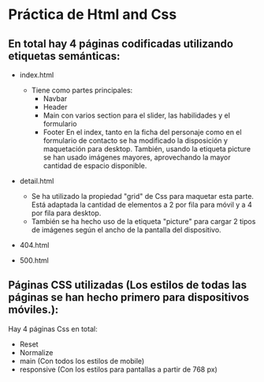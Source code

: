 # Práctica de Html and Css 

## En total hay 4 páginas codificadas utilizando etiquetas semánticas:
* index.html
    * Tiene como partes principales:
        * Navbar
        * Header
        * Main con varios section para el slider, las habilidades y el formulario
        * Footer
    En el index, tanto en la ficha del personaje como en el formulario de contacto se ha modificado la disposición y maquetación para desktop. También, usando la etiqueta picture se han usado imágenes mayores, aprovechando la mayor cantidad de espacio disponible.

* detail.html
    * Se ha utilizado la propiedad "grid" de Css para maquetar esta parte. Está adaptada la cantidad de elementos a 2 por fila para móvil y a 4 por fila para desktop.
    * También se ha hecho uso de la etiqueta "picture" para cargar 2 tipos de imágenes según el ancho de la pantalla del dispositivo.
* 404.html
* 500.html


## Páginas CSS utilizadas (Los estilos de todas las páginas se han hecho primero para dispositivos móviles.):
Hay 4 páginas Css en total:
* Reset 
* Normalize
* main (Con todos los estilos de mobile)
* responsive (Con los estilos para pantallas a partir de 768 px)  


